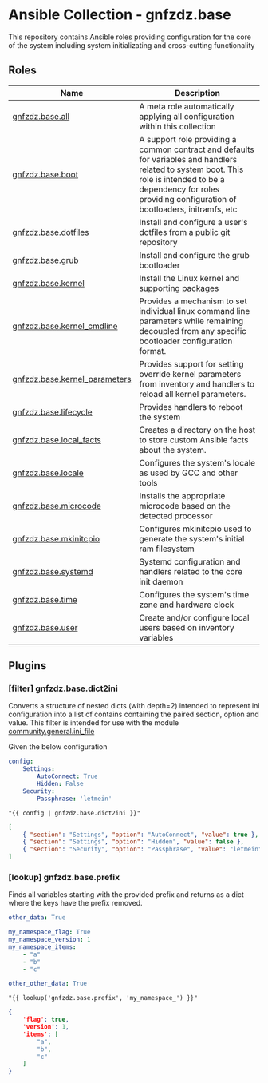 # Ansible Collection - gnfzdz.base

This repository contains Ansible roles providing configuration for the core of the system including system initializating and cross-cutting functionality

## Roles

Name | Description
-------- | -----------
[gnfzdz.base.all](https://gitlab.com/gnfzdz/gnfzdz.base/-/blob/main/roles/all/README.md) | A meta role automatically applying all configuration within this collection
[gnfzdz.base.boot](https://gitlab.com/gnfzdz/gnfzdz.base/-/blob/main/roles/boot/README.md) | A support role providing a common contract and defaults for variables and handlers related to system boot. This role is intended to be a dependency for roles providing configuration of bootloaders, initramfs, etc
[gnfzdz.base.dotfiles](https://gitlab.com/gnfzdz/gnfzdz.base/-/blob/main/roles/dotfiles/README.md) | Install and configure a user's dotfiles from a public git repository
[gnfzdz.base.grub](https://gitlab.com/gnfzdz/gnfzdz.base/-/blob/main/roles/grub/README.md) | Install and configure the grub bootloader
[gnfzdz.base.kernel](https://gitlab.com/gnfzdz/gnfzdz.base/-/blob/main/roles/kernel/README.md) | Install the Linux kernel and supporting packages
[gnfzdz.base.kernel_cmdline](https://gitlab.com/gnfzdz/gnfzdz.base/-/blob/main/roles/kernel_cmdline/README.md) | Provides a mechanism to set individual linux command line parameters while remaining decoupled from any specific bootloader configuration format.
[gnfzdz.base.kernel_parameters](https://gitlab.com/gnfzdz/gnfzdz.base/-/blob/main/roles/kernel_parameters/README.md) | Provides support for setting override kernel parameters from inventory and handlers to reload all kernel parameters.
[gnfzdz.base.lifecycle](https://gitlab.com/gnfzdz/gnfzdz.base/-/blob/main/roles/lifecycle/README.md) | Provides handlers to reboot the system
[gnfzdz.base.local_facts](https://gitlab.com/gnfzdz/gnfzdz.base/-/blob/main/roles/local_facts/README.md) | Creates a directory on the host to store custom Ansible facts about the system.
[gnfzdz.base.locale](https://gitlab.com/gnfzdz/gnfzdz.base/-/blob/main/roles/locale/README.md) | Configures the system's locale as used by GCC and other tools
[gnfzdz.base.microcode](https://gitlab.com/gnfzdz/gnfzdz.base/-/blob/main/roles/microcode/README.md) | Installs the appropriate microcode based on the detected processor
[gnfzdz.base.mkinitcpio](https://gitlab.com/gnfzdz/gnfzdz.base/-/blob/main/roles/mkinitcpio/README.md) | Configures mkinitcpio used to generate the system's initial ram filesystem
[gnfzdz.base.systemd](https://gitlab.com/gnfzdz/gnfzdz.base/-/blob/main/roles/systemd/README.md) | Systemd configuration and handlers related to the core init daemon
[gnfzdz.base.time](https://gitlab.com/gnfzdz/gnfzdz.base/-/blob/main/roles/time/README.md) | Configures the system's time zone and hardware clock
[gnfzdz.base.user](https://gitlab.com/gnfzdz/gnfzdz.base/-/blob/main/roles/user/README.md) | Create and/or configure local users based on inventory variables

## Plugins

### [filter] gnfzdz.base.dict2ini
Converts a structure of nested dicts (with depth=2) intended to represent ini configuration into a list of contains containing the paired section, option and value. This filter is intended for use with the module [community.general.ini_file](https://docs.ansible.com/ansible/latest/collections/community/general/ini_file_module.html)

Given the below configuration
```yaml
config:
    Settings:
        AutoConnect: True
        Hidden: False
    Security:
        Passphrase: 'letmein'

```

```jinja
"{{ config | gnfzdz.base.dict2ini }}"

```

```json
[
    { "section": "Settings", "option": "AutoConnect", "value": true },
    { "section": "Settings", "option": "Hidden", "value": false },
    { "section": "Security", "option": "Passphrase", "value": "letmein" }
]
```

### [lookup] gnfzdz.base.prefix
Finds all variables starting with the provided prefix and returns as a dict where the keys have the prefix removed.


```yaml
other_data: True

my_namespace_flag: True
my_namespace_version: 1
my_namespace_items:
    - "a"
    - "b"
    - "c"

other_other_data: True
```

```jinja
"{{ lookup('gnfzdz.base.prefix', 'my_namespace_') }}"
```

```json
{
    'flag': true,
    'version': 1,
    'items': [
        "a",
        "b",
        "c"
    ]
}
```
